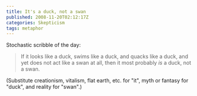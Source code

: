```yaml
---
title: It's a duck, not a swan
published: 2008-11-20T02:12:17Z
categories: Skepticism
tags: metaphor
---
```


Stochastic scribble of the day:

<blockquote>
If it looks like a duck, swims like a duck, and quacks like a duck, and yet does not act like a swan at all, then it most probably <em>is</em> a duck, not a swan.
</blockquote>

(Substitute creationism, vitalism, flat earth, etc. for "it", myth or fantasy for "duck", and reality for "swan".)

